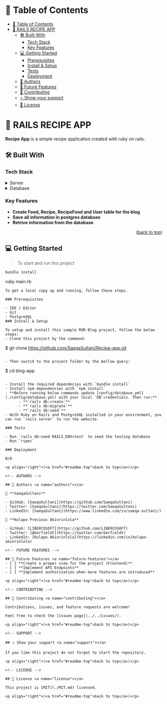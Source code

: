 # 📗 Table of Contents

- [📗 Table of Contents](#-table-of-contents)
- [📖 RAILS RECIPE APP ](#-rails-recipe-app-)
  - [🛠 Built With ](#-built-with-)
    - [Tech Stack ](#tech-stack-)
    - [Key Features ](#key-features-)
  - [💻 Getting Started ](#-getting-started-)
    - [Prerequisites](#prerequisites)
    - [Install \& Setup](#install--setup)
    - [Tests](#tests)
    - [Deployment](#deployment)
  - [👥 Authors ](#-authors-)
  - [🔭 Future Features ](#-future-features-)
  - [🤝 Contributing ](#-contributing-)
  - [⭐️ Show your support ](#️-show-your-support-)
  - [📝 License ](#-license-)

<!-- PROJECT DESCRIPTION -->

# 📖 RAILS RECIPE APP <a name="about-project"></a>

**Recipe App** is a simple recipe application created with ruby on rails.

## 🛠 Built With <a name="built-with"></a>
### Tech Stack <a name="tech-stack"></a>

<details>
  <summary>Server</summary>
  <ul>
    <li><a href="https://www.ruby-lang.org/en/">Ruby</a></li>
    <li><a href="https://rubyonrails.org/">Ruby on Rails</a></li>
  </ul>
</details>

<details>
<summary>Database</summary>
  <ul>
    <li><a href="https://www.postgresql.org/">PostgreSQL</a></li>
  </ul>
</details>

### Key Features <a name="key-features"></a>
- **Create Food, Recipe, RecipeFood and User table for the blog**
- **Save all information in postgres database**
- **Retrive information from the database**

<p align="right">(<a href="#readme-top">back to top</a>)</p>
<!-- LIVE DEMO -->

<!-- ## 🚀 Live Demo <a name="live-demo"></a>
- [Live Demo Link](https://yourdeployedapplicationlink.com)

<p align="right">(<a href="#readme-top">back to top</a>)</p> -->

## 💻 Getting Started <a name="getting-started"></a>

> To start and run this project
```
bundle install
```

ruby main.rb
```
To get a local copy up and running, follow these steps.

### Prerequisites

- IDE / Editor
- Git 
- PostgreSQL
### Install & Setup

To setup and install this sample ROR Blog project, follow the below steps:
- Clone this project by the command: 

```
$ git clone https://github.com/SaeqaSultani/Recipe-app.git
```

- Then switch to the project folder by the bellow query:

```
$ cd blog-app
```

- Install the required dependecies with `bundle install`
- Install npm dependencies with `npm install`
- **Before running below commands update [config/database.yml](./config/database.yml) with your local `DB`credentials. Then run:**
      - **`rails db:create`**
      - **`rails db:migrate`**
      - **`rails db:seed`**
- With Ruby on Rails and PostgreSQL installed in your environment, you can run `rails server` to run the website.

### Tests

- Run `rails db:seed RAILS_ENV=test` to seed the testing database
- Run `rspec`

### Deployment

N/A

<p align="right">(<a href="#readme-top">back to top</a>)</p>

<!-- AUTHORS -->

## 👥 Authors <a name="authors"></a>

👤 **SaeqaSultani**

- GitHub: [SaeqaSultani](https://github.com/SaeqaSultani)
- Twitter: [SaeqaSultani](https://twitter.com/SaeqaSultani)
- LinkedIn: [SaeqaSultani](https://www.linkedin.com/in/saeqa-sultani/)

👤 **Kolapo Precious Akinrinlola**

- GitHub: [LIBERCOSOFT](https://github.com/LIBERCOSOFT)
- Twitter: [@Gerfieldt](https://twitter.com/Gerfieldt)
- LinkedIn: [Kolapo Akinrinlola](https://linkedin.com/in/kolapo-akinrinlola)

<!-- FUTURE FEATURES -->

## 🔭 Future Features <a name="future-features"></a>
- [ ] **Create a proper view for the project (Frontend)**
- [ ] **Implement API Endpoints**
- [ ] **Implement authorization when more features are introduced**

<p align="right">(<a href="#readme-top">back to top</a>)</p>

<!-- CONTRIBUTING -->

## 🤝 Contributing <a name="contributing"></a>

Contributions, issues, and feature requests are welcome!

Feel free to check the [issues page](../../issues/).

<p align="right">(<a href="#readme-top">back to top</a>)</p>

<!-- SUPPORT -->

## ⭐️ Show your support <a name="support"></a>

If you like this project do not forget to start the repository.

<p align="right">(<a href="#readme-top">back to top</a>)</p>

<!-- LICENSE -->

## 📝 License <a name="license"></a>

This project is [MIT](./MIT.md) licensed.

<p align="right">(<a href="#readme-top">back to top</a>)</p>

